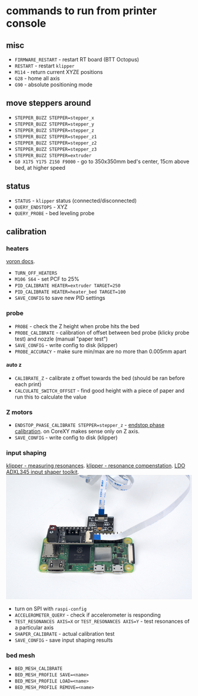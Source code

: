# commands to run from printer console

## misc
* `FIRMWARE_RESTART` - restart RT board (BTT Octopus)
* `RESTART` - restart `klipper`
* `M114` - return current XYZE positions
* `G28` - home all axis
* `G90` - absolute positioning mode

## move steppers around
* `STEPPER_BUZZ STEPPER=stepper_x`
* `STEPPER_BUZZ STEPPER=stepper_y`
* `STEPPER_BUZZ STEPPER=stepper_z`
* `STEPPER_BUZZ STEPPER=stepper_z1`
* `STEPPER_BUZZ STEPPER=stepper_z2`
* `STEPPER_BUZZ STEPPER=stepper_z3`
* `STEPPER_BUZZ STEPPER=extruder`
* `G0 X175 Y175 Z150 F9000` - go to 350x350mm bed's center, 15cm above bed, at higher speed

## status
* `STATUS` - `klipper` status (connected/disconnected)
* `QUERY_ENDSTOPS` - XYZ
* `QUERY_PROBE` - bed leveling probe

## calibration

### heaters
[voron docs](https://docs.vorondesign.com/build/startup/#pid-tune-bed--hotend).
* `TURN_OFF_HEATERS`
* `M106 S64` - set PCF to 25%
* `PID_CALIBRATE HEATER=extruder TARGET=250`
* `PID_CALIBRATE HEATER=heater_bed TARGET=100`
* `SAVE_CONFIG` to save new PID settings

### probe
* `PROBE` - check the Z height when probe hits the bed
* `PROBE_CALIBRATE` - calibration of offset between bed probe (klicky probe test) and nozzle (manual "paper test")
* `SAVE_CONFIG` - write config to disk (klipper)
* `PROBE_ACCURACY` - make sure min/max are no more than 0.005mm apart

#### auto z
* `CALIBRATE_Z` - calibrate z offset towards the bed (should be ran before each print)
* `CALCULATE_SWITCH_OFFSET` - find good height with a piece of paper and run this to calculate the value

### Z motors
* `ENDSTOP_PHASE_CALIBRATE STEPPER=stepper_z` - [endstop phase calibration](https://www.klipper3d.org/Endstop_Phase.html).
on CoreXY makes sense only on Z axis.
* `SAVE_CONFIG` - write config to disk (klipper)

### input shaping
[klipper - measuring resonances](https://www.klipper3d.org/Measuring_Resonances.html).
[klipper - resonance compenstation](https://www.klipper3d.org/Resonance_Compensation.html).
[LDO ADXL345 input shaper toolkit](https://docs.ldomotors.com/adxl_tool).
![input shaper connection](input_shaper_connection.jpg)
* turn on SPI with `raspi-config`
* `ACCELEROMETER_QUERY` - check if accelerometer is responding
* `TEST_RESONANCES AXIS=X` or `TEST_RESONANCES AXIS=Y` - test resonances of a particular axis
* `SHAPER_CALIBRATE` - actual calibration test
* `SAVE_CONFIG` - save input shaping results

### bed mesh
* `BED_MESH_CALIBRATE`
* `BED_MESH_PROFILE SAVE=<name>`
* `BED_MESH_PROFILE LOAD=<name>`
* `BED_MESH_PROFILE REMOVE=<name>`
